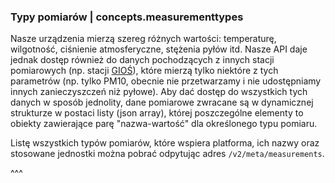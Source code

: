 ### Typy pomiarów | concepts.measurementtypes

Nasze urządzenia mierzą szereg różnych wartości: temperaturę, wilgotność, ciśnienie atmosferyczne, stężenia pyłów itd. Nasze API daje jednak dostęp również do danych pochodzących z innych stacji pomiarowych (np. stacji [GIOŚ](http://powietrze.gios.gov.pl/)), które mierzą tylko niektóre z tych parametrów (np. tylko PM10, obecnie nie przetwarzamy i nie udostępniamy innych zanieczyszczeń niż pyłowe). Aby dać dostęp do wszystkich tych danych w sposób jednolity, dane pomiarowe zwracane są w dynamicznej strukturze w postaci listy (json array), której poszczególne elementy to obiekty zawierające parę "nazwa-wartość" dla określonego typu pomiaru.

Listę wszystkich typów pomiarów, które wspiera platforma, ich nazwy oraz stosowane jednostki można pobrać odpytując adres `/v2/meta/measurements`.

^^^
